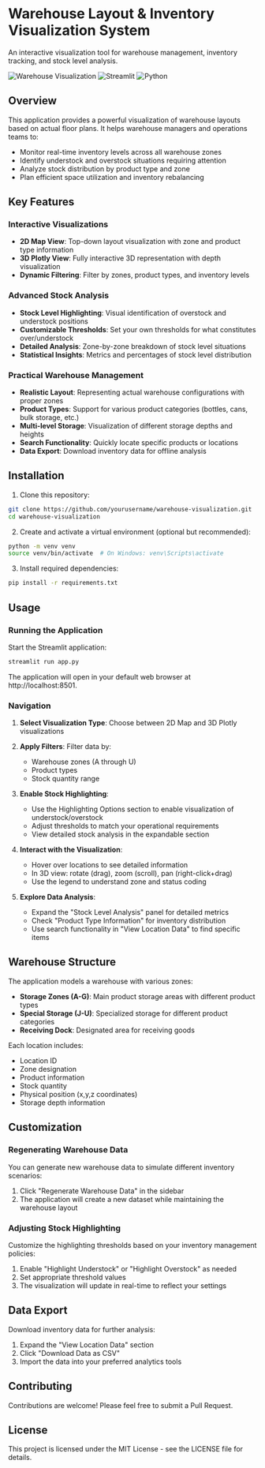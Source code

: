 # Warehouse Layout & Inventory Visualization System

An interactive visualization tool for warehouse management, inventory tracking, and stock level analysis.

![Warehouse Visualization](https://img.shields.io/badge/Warehouse-Visualization-blue)
![Streamlit](https://img.shields.io/badge/Streamlit-1.31.0-red)
![Python](https://img.shields.io/badge/Python-3.x-green)

## Overview

This application provides a powerful visualization of warehouse layouts based on actual floor plans. It helps warehouse managers and operations teams to:

- Monitor real-time inventory levels across all warehouse zones
- Identify understock and overstock situations requiring attention
- Analyze stock distribution by product type and zone
- Plan efficient space utilization and inventory rebalancing

## Key Features

### Interactive Visualizations
- **2D Map View**: Top-down layout visualization with zone and product type information
- **3D Plotly View**: Fully interactive 3D representation with depth visualization
- **Dynamic Filtering**: Filter by zones, product types, and inventory levels

### Advanced Stock Analysis
- **Stock Level Highlighting**: Visual identification of overstock and understock positions
- **Customizable Thresholds**: Set your own thresholds for what constitutes over/understock
- **Detailed Analysis**: Zone-by-zone breakdown of stock level situations
- **Statistical Insights**: Metrics and percentages of stock level distribution

### Practical Warehouse Management
- **Realistic Layout**: Representing actual warehouse configurations with proper zones
- **Product Types**: Support for various product categories (bottles, cans, bulk storage, etc.)
- **Multi-level Storage**: Visualization of different storage depths and heights
- **Search Functionality**: Quickly locate specific products or locations
- **Data Export**: Download inventory data for offline analysis

## Installation

1. Clone this repository:
```bash
git clone https://github.com/yourusername/warehouse-visualization.git
cd warehouse-visualization
```

2. Create and activate a virtual environment (optional but recommended):
```bash
python -m venv venv
source venv/bin/activate  # On Windows: venv\Scripts\activate
```

3. Install required dependencies:
```bash
pip install -r requirements.txt
```

## Usage

### Running the Application

Start the Streamlit application:
```bash
streamlit run app.py
```

The application will open in your default web browser at http://localhost:8501.

### Navigation

1. **Select Visualization Type**: Choose between 2D Map and 3D Plotly visualizations
2. **Apply Filters**: Filter data by:
   - Warehouse zones (A through U)
   - Product types
   - Stock quantity range

3. **Enable Stock Highlighting**:
   - Use the Highlighting Options section to enable visualization of understock/overstock
   - Adjust thresholds to match your operational requirements
   - View detailed stock analysis in the expandable section

4. **Interact with the Visualization**:
   - Hover over locations to see detailed information
   - In 3D view: rotate (drag), zoom (scroll), pan (right-click+drag)
   - Use the legend to understand zone and status coding

5. **Explore Data Analysis**:
   - Expand the "Stock Level Analysis" panel for detailed metrics
   - Check "Product Type Information" for inventory distribution
   - Use search functionality in "View Location Data" to find specific items

## Warehouse Structure

The application models a warehouse with various zones:

- **Storage Zones (A-G)**: Main product storage areas with different product types
- **Special Storage (J-U)**: Specialized storage for different product categories
- **Receiving Dock**: Designated area for receiving goods

Each location includes:
- Location ID
- Zone designation
- Product information
- Stock quantity
- Physical position (x,y,z coordinates)
- Storage depth information

## Customization

### Regenerating Warehouse Data

You can generate new warehouse data to simulate different inventory scenarios:
1. Click "Regenerate Warehouse Data" in the sidebar
2. The application will create a new dataset while maintaining the warehouse layout

### Adjusting Stock Highlighting

Customize the highlighting thresholds based on your inventory management policies:
1. Enable "Highlight Understock" or "Highlight Overstock" as needed
2. Set appropriate threshold values
3. The visualization will update in real-time to reflect your settings

## Data Export

Download inventory data for further analysis:
1. Expand the "View Location Data" section
2. Click "Download Data as CSV"
3. Import the data into your preferred analytics tools

## Contributing

Contributions are welcome! Please feel free to submit a Pull Request.

## License

This project is licensed under the MIT License - see the LICENSE file for details. 